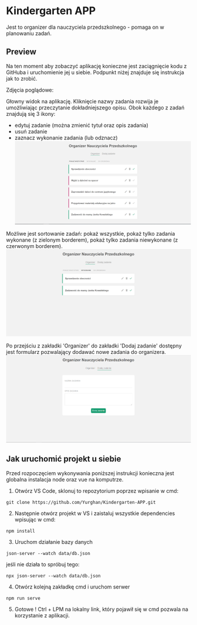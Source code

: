 # Kindergarten APP
Jest to organizer dla nauczyciela przedszkolnego - pomaga on w planowaniu zadań.

## Preview
Na ten moment aby zobaczyć aplikację konieczne jest zaciągnięcie kodu z GitHuba i uruchomienie jej u siebie.
Podpunkt niżej znajduje się instrukcja jak to zrobić.

Zdjęcia poglądowe:

Głowny widok na aplikację. Kliknięcie nazwy zadania rozwija je umożliwiając przeczytanie dokładniejszego opisu.
Obok każdego z zadań znajdują się 3 ikony:
- edytuj zadanie (można zmienić tytuł oraz opis zadania)
- usuń zadanie
- zaznacz wykonanie zadania (lub odznacz)
![](extraImages/1.png)

Możliwe jest sortowanie zadań: pokaż wszystkie, pokaż tylko zadania wykonane (z zielonym borderem), pokaż tylko zadania niewykonane (z czerwonym borderem).
![](extraImages/2.png)

Po przejściu z zakładki 'Organizer' do zakładki 'Dodaj zadanie' dostępny jest formularz pozwalający dodawać nowe zadania do organizera.
![](extraImages/3.png)



## Jak uruchomić projekt u siebie

Przed rozpoczęciem wykonywania poniższej instrukcji konieczna jest globalna instalacja node oraz vue na komputrze.

1. Otwórz VS Code, sklonuj to repozytorium poprzez wpisanie w cmd:
```
git clone https://github.com/Yurghan/Kindergarten-APP.git
```

2. Następnie otwórz projekt w VS i zaistaluj wszystkie dependencies wpisując w cmd: 
```
npm install
```

3. Uruchom działanie bazy danych
```
json-server --watch data/db.json
```
jeśli nie działa to spróbuj tego:
```
npx json-server --watch data/db.json
```

4. Otwórz kolejną zakładkę cmd i uruchom serwer 
```
npm run serve
```

5. Gotowe !
Ctrl + LPM na lokalny link, który pojawił się w cmd pozwala na korzystanie z aplikacji.
